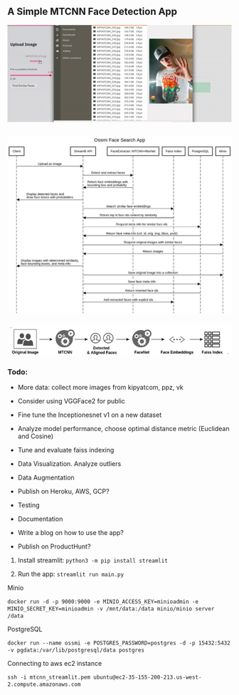 ## A Simple MTCNN Face Detection App

![demo](data/ossmi-demo.gif)

![](data/sequence-diagram.png)
-
![](data/design.png)

### Todo:
* More data: collect more images from kipyatcom, ppz, vk
* Consider using VGGFace2 for public
* Fine tune the Inceptionesnet v1 on a new dataset
* Analyze model performance, choose optimal distance metric (Euclidean and Cosine)
* Tune and evaluate faiss indexing
* Data Visualization. Analyze outliers
* Data Augmentation


* Publish on Heroku, AWS, GCP? 
* Testing
* Documentation
* Write a blog on how to use the app?
* Publish on ProductHunt?

1. Install streamlit: `python3 -m pip install streamlit`

2. Run the app: `streamlit run main.py`


Minio

```
docker run -d -p 9000:9000 -e MINIO_ACCESS_KEY=minioadmin -e MINIO_SECRET_KEY=minioadmin -v /mnt/data:/data minio/minio server /data
```

PostgreSQL

```
docker run --name ossmi -e POSTGRES_PASSWORD=postgres -d -p 15432:5432 -v pgdata:/var/lib/postgresql/data postgres
```
Connecting to aws ec2 instance
```
ssh -i mtcnn_streamlit.pem ubuntu@ec2-35-155-200-213.us-west-2.compute.amazonaws.com
```